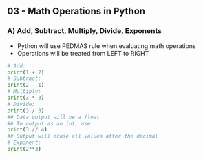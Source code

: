 ## 03 - Math Operations in Python

### A) Add, Subtract, Multiply, Divide, Exponents
- Python will use PEDMAS rule when evaluating math operations
- Operations will be treated from LEFT to RIGHT
~~~python
# Add: 
print(1 + 2)
# Subtract:
print(2 - 1)
# Multiply:
print(3 * 3)
# Divide:
print(3 / 3)
## Data output will be a float
## To output as an int, use:
print(3 // 4)
## Output will erase all values after the decimal
# Exponent:
print(2**3)